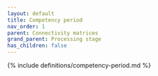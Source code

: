 ```yaml
---
layout: default
title: Competency period
nav_order: 1
parent: Connectivity matrices
grand_parent: Processing stage
has_children: false
---
```

{% include definitions/competency-period.md %}